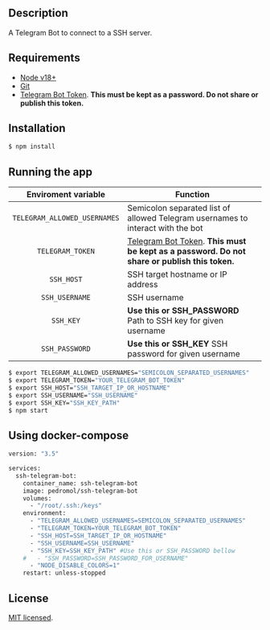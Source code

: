 ## Description

  A Telegram Bot to connect to a SSH server.

## Requirements
- [Node v18+](https://github.com/nvm-sh/nvm)
- [Git](https://git-scm.com/)
- [Telegram Bot Token](https://core.telegram.org/bots#3-how-do-i-create-a-bot). **This must be kept as a password. Do not share or publish this token.**

## Installation

```bash
$ npm install
```

## Running the app

| Enviroment variable | Function |
| :----: | --- |
| `TELEGRAM_ALLOWED_USERNAMES` | Semicolon separated list of allowed Telegram usernames to interact with the bot |
| `TELEGRAM_TOKEN` | [Telegram Bot Token](https://core.telegram.org/bots#3-how-do-i-create-a-bot). **This must be kept as a password. Do not share or publish this token.** |
| `SSH_HOST` | SSH target hostname or IP address |
| `SSH_USERNAME` | SSH username |
| `SSH_KEY` | **Use this or SSH_PASSWORD** Path to SSH key for given username |
| `SSH_PASSWORD` | **Use this or SSH_KEY** SSH password for given username |

```bash
$ export TELEGRAM_ALLOWED_USERNAMES="SEMICOLON_SEPARATED_USERNAMES"
$ export TELEGRAM_TOKEN="YOUR_TELEGRAM_BOT_TOKEN"
$ export SSH_HOST="SSH_TARGET_IP_OR_HOSTNAME"
$ export SSH_USERNAME="SSH_USERNAME"
$ export SSH_KEY="SSH_KEY_PATH"
$ npm start
```

## Using docker-compose
```bash
version: "3.5"

services:
  ssh-telegram-bot:
    container_name: ssh-telegram-bot
    image: pedromol/ssh-telegram-bot
    volumes:
      - "/root/.ssh:/keys"
    environment:
      - "TELEGRAM_ALLOWED_USERNAMES=SEMICOLON_SEPARATED_USERNAMES"
      - "TELEGRAM_TOKEN=YOUR_TELEGRAM_BOT_TOKEN"
      - "SSH_HOST=SSH_TARGET_IP_OR_HOSTNAME"
      - "SSH_USERNAME=SSH_USERNAME"
      - "SSH_KEY=SSH_KEY_PATH" #Use this or SSH_PASSWORD bellow
    #   - "SSH_PASSWORD=SSH_PASSWORD_FOR_USERNAME"
      - "NODE_DISABLE_COLORS=1"
    restart: unless-stopped
```

## License

[MIT licensed](LICENSE).